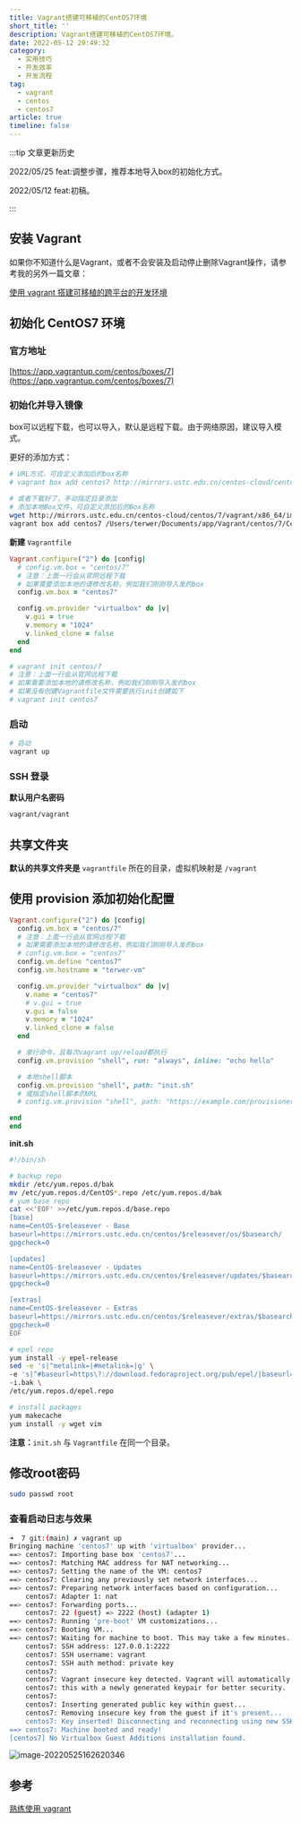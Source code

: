 ```yaml
---
title: Vagrant搭建可移植的CentOS7环境
short_title: ''
description: Vagrant搭建可移植的CentOS7环境。
date: 2022-05-12 20:49:32
category:
  - 实用技巧
  - 开发效率
  - 开发流程
tag:
  - vagrant
  - centos
  - centos7
article: true
timeline: false
---
```

:::tip 文章更新历史

2022/05/25 feat:调整步骤，推荐本地导入box的初始化方式。

2022/05/12 feat:初稿。

:::

## 安装 Vagrant

如果你不知道什么是Vagrant，或者不会安装及启动停止删除Vagrant操作，请参考我的另外一篇文章：

[使用 vagrant 搭建可移植的跨平台的开发环境](/post/use-vagrant-to-build-a-portable-cross-platform-development-environment.html)

## 初始化 CentOS7 环境

### 官方地址

[https://app.vagrantup.com/centos/boxes/7](https://app.vagrantup.com/centos/boxes/7)

### 初始化并导入镜像

box可以远程下载，也可以导入，默认是远程下载。由于网络原因，建议导入模式。

更好的添加方式：

```bash
# URL方式，可自定义添加后的box名称
# vagrant box add centos7 http://mirrors.ustc.edu.cn/centos-cloud/centos/7/vagrant/x86_64/images/CentOS-7-x86_64-Vagrant-2004_01.VirtualBox.box
 
# 或者下载好了，手动指定目录添加 
# 添加本地Box文件，可自定义添加后的Box名称
wget http://mirrors.ustc.edu.cn/centos-cloud/centos/7/vagrant/x86_64/images/CentOS-7-x86_64-Vagrant-2004_01.VirtualBox.box
vagrant box add centos7 /Users/terwer/Documents/app/Vagrant/centos/7/CentOS-7-x86_64-Vagrant-2004_01.VirtualBox.box
```

**新建** `Vagrantfile`

<code-group>

<code-block title="Vagrantfile">

```ruby
Vagrant.configure("2") do |config|
  # config.vm.box = "centos/7"
  # 注意：上面一行会从官网远程下载
  # 如果需要添加本地的请修改名称，例如我们刚刚导入发的box
  config.vm.box = "centos7"

  config.vm.provider "virtualbox" do |v|
    v.gui = true
    v.memory = "1024"
    v.linked_clone = false
  end
end
```

</code-block>

<code-block title="New">

```bash
# vagrant init centos/7
# 注意：上面一行会从官网远程下载
# 如果需要添加本地的请修改名称，例如我们刚刚导入发的box
# 如果没有创建Vagrantfile文件需要执行init创建如下
# vagrant init centos7
```

</code-block>

</code-group>

### 启动

```bash
# 启动
vagrant up
```

### SSH 登录

**默认用户名密码**

```bash
vagrant/vagrant
```

## 共享文件夹

**默认的共享文件夹是** `vagrantfile` 所在的目录，虚拟机映射是 `/vagrant`

## 使用 provision 添加初始化配置

```ruby
Vagrant.configure("2") do |config|
  config.vm.box = "centos/7"
  # 注意：上面一行会从官网远程下载
  # 如果需要添加本地的请修改名称，例如我们刚刚导入发的box
  # config.vm.box = "centos7"
  config.vm.define "centos7"
  config.vm.hostname = "terwer-vm"

  config.vm.provider "virtualbox" do |v|
    v.name = "centos7"
    # v.gui = true
    v.gui = false
    v.memory = "1024"
    v.linked_clone = false
  end

  # 单行命令，且每次vagrant up/reload都执行
  config.vm.provision "shell", run: "always", inline: "echo hello"

  # 本地shell脚本
  config.vm.provision "shell", path: "init.sh"
  # 或指定shell脚本的URL
  # config.vm.provision "shell", path: "https://example.com/provisioner.sh"

end
end
```

**init.sh**

```bash
#!/bin/sh

# backup repo
mkdir /etc/yum.repos.d/bak
mv /etc/yum.repos.d/CentOS*.repo /etc/yum.repos.d/bak
# yum base repo
cat <<'EOF' >>/etc/yum.repos.d/base.repo
[base]
name=CentOS-$releasever - Base
baseurl=https://mirrors.ustc.edu.cn/centos/$releasever/os/$basearch/
gpgcheck=0

[updates]
name=CentOS-$releasever - Updates
baseurl=https://mirrors.ustc.edu.cn/centos/$releasever/updates/$basearch/
gpgcheck=0

[extras]
name=CentOS-$releasever - Extras
baseurl=https://mirrors.ustc.edu.cn/centos/$releasever/extras/$basearch/
gpgcheck=0
EOF

# epel repo
yum install -y epel-release
sed -e 's|^metalink=|#metalink=|g' \
-e 's|^#baseurl=https\?://download.fedoraproject.org/pub/epel/|baseurl=https://mirrors.ustc.edu.cn/epel/|g' \
-i.bak \
/etc/yum.repos.d/epel.repo

# install packages
yum makecache
yum install -y wget vim
```

**注意：**`init.sh` 与 `Vagrantfile` 在同一个目录。

## 修改root密码

```bash
sudo passwd root
```

### 查看启动日志与效果

```bash
➜  7 git:(main) ✗ vagrant up
Bringing machine 'centos7' up with 'virtualbox' provider...
==> centos7: Importing base box 'centos7'...
==> centos7: Matching MAC address for NAT networking...
==> centos7: Setting the name of the VM: centos7
==> centos7: Clearing any previously set network interfaces...
==> centos7: Preparing network interfaces based on configuration...
    centos7: Adapter 1: nat
==> centos7: Forwarding ports...
    centos7: 22 (guest) => 2222 (host) (adapter 1)
==> centos7: Running 'pre-boot' VM customizations...
==> centos7: Booting VM...
==> centos7: Waiting for machine to boot. This may take a few minutes...
    centos7: SSH address: 127.0.0.1:2222
    centos7: SSH username: vagrant
    centos7: SSH auth method: private key
    centos7:
    centos7: Vagrant insecure key detected. Vagrant will automatically replace
    centos7: this with a newly generated keypair for better security.
    centos7:
    centos7: Inserting generated public key within guest...
    centos7: Removing insecure key from the guest if it's present...
    centos7: Key inserted! Disconnecting and reconnecting using new SSH key...
==> centos7: Machine booted and ready!
[centos7] No Virtualbox Guest Additions installation found.
```

![image-20220525162620346](https://img1.terwer.space/20220525162620.png)

## 参考

[熟练使用 vagrant](https://www.junmajinlong.com/virtual/index/)